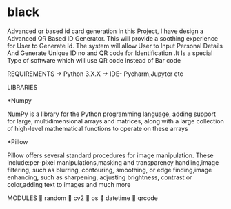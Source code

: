# black
Advanced qr based id card generation
In this Project, I have design a Advanced QR Based ID Generator. This will
provide a soothing experience for User to Generate Id. The system will allow User to
Input Personal Details And Generate Unique ID no and QR code for Identification .It
Is a special Type of software which will use QR code instead of Bar code


REQUIREMENTS
  -> Python 3.X.X
  -> IDE- Pycharm,Jupyter etc
  
LIBRARIES
  
*Numpy

NumPy is a library for the Python programming language, adding support for large, multidimensional
arrays and matrices, along with a large collection of high-level mathematical
functions to operate on these arrays

 *Pillow

Pillow offers several standard procedures for image manipulation. These include:per-pixel
manipulations,masking and transparency handling,image filtering, such as blurring, contouring,
smoothing, or edge finding,image enhancing, such as sharpening, adjusting brightness, contrast or
color,adding text to images and much more


MODULES
 random
 cv2
 os
 datetime
 qrcode
